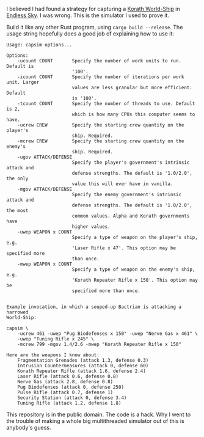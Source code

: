 I believed I had found a strategy for capturing a [Korath World-Ship](http://endless-spoiler/ship/korath_world_ship.html) in [Endless Sky](http://endless-sky.github.io/). I was wrong. This is the simulator I used to prove it.

Build it like any other Rust program, using `cargo build --release`. The usage string hopefully does a good job of explaining how to use it:

```
Usage: capsim options...

Options:
    -ucount COUNT       Specify the number of work units to run. Default is
                        '100'.
    -icount COUNT       Specify the number of iterations per work unit. Larger
                        values are less granular but more efficient. Default
                        is '100'.
    -tcount COUNT       Specify the number of threads to use. Default is 2,
                        which is how many CPUs this computer seems to have.
    -ucrew CREW         Specify the starting crew quantity on the player's
                        ship. Required.
    -mcrew CREW         Specify the starting crew quantity on the enemy's
                        ship. Required.
    -ugov ATTACK/DEFENSE
                        Specify the player's government's intrinsic attack and
                        defense strengths. The default is '1.0/2.0', the only
                        value this will ever have in vanilla.
    -mgov ATTACK/DEFENSE
                        Specify the enemy government's intrinsic attack and
                        defense strengths. The default is '1.0/2.0', the most
                        common values. Alpha and Korath governments have
                        higher values.
    -uwep WEAPON x COUNT
                        Specify a type of weapon on the player's ship, e.g.
                        'Laser Rifle x 47'. This option may be specified more
                        than once.
    -mwep WEAPON x COUNT
                        Specify a type of weapon on the enemy's ship, e.g.
                        'Korath Repeater Rifle x 150'. This option may be
                        specified more than once.


Example invocation, in which a souped-up Bactrian is attacking a harrowed
World-Ship:

capsim \
    -ucrew 461 -uwep "Pug Biodefenses x 150" -uwep "Nerve Gas x 461" \
    -uwep "Tuning Rifle x 245" \
    -mcrew 799 -mgov 1.4/2.6 -mwep "Korath Repeater Rifle x 150"

Here are the weapons I know about:
	Fragmentation Grenades (attack 1.3, defense 0.3)
	Intrusion Countermeasures (attack 0, defense 60)
	Korath Repeater Rifle (attack 1.6, defense 2.4)
	Laser Rifle (attack 0.6, defense 0.8)
	Nerve Gas (attack 2.8, defense 0.8)
	Pug Biodefenses (attack 0, defense 250)
	Pulse Rifle (attack 0.7, defense 1)
	Security Station (attack 0, defense 3.4)
	Tuning Rifle (attack 1.2, defense 1.8)
```

This repository is in the public domain. The code is a hack. Why I went to the trouble of making a whole big multithreaded simulator out of this is anybody's guess.
